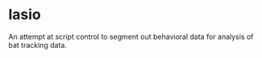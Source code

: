 # lasio

An attempt at script control to segment out behavioral data for analysis of bat tracking data. 